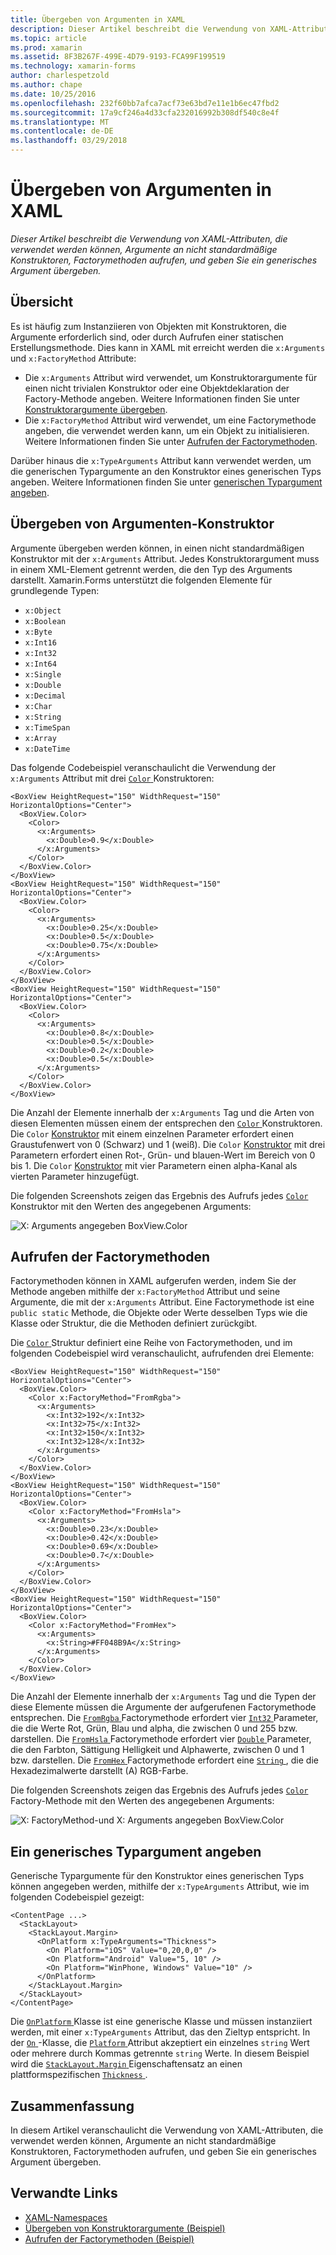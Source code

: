 ```yaml
---
title: Übergeben von Argumenten in XAML
description: Dieser Artikel beschreibt die Verwendung von XAML-Attributen, die verwendet werden können, Argumente an nicht standardmäßige Konstruktoren, Factorymethoden aufrufen, und geben Sie ein generisches Argument übergeben.
ms.topic: article
ms.prod: xamarin
ms.assetid: 8F3B267F-499E-4D79-9193-FCA99F199519
ms.technology: xamarin-forms
author: charlespetzold
ms.author: chape
ms.date: 10/25/2016
ms.openlocfilehash: 232f60bb7afca7acf73e63bd7e11e1b6ec47fbd2
ms.sourcegitcommit: 17a9cf246a4d33cfa232016992b308df540c8e4f
ms.translationtype: MT
ms.contentlocale: de-DE
ms.lasthandoff: 03/29/2018
---
```

# <a name="passing-arguments-in-xaml"></a>Übergeben von Argumenten in XAML

_Dieser Artikel beschreibt die Verwendung von XAML-Attributen, die verwendet werden können, Argumente an nicht standardmäßige Konstruktoren, Factorymethoden aufrufen, und geben Sie ein generisches Argument übergeben._

## <a name="overview"></a>Übersicht

Es ist häufig zum Instanziieren von Objekten mit Konstruktoren, die Argumente erforderlich sind, oder durch Aufrufen einer statischen Erstellungsmethode. Dies kann in XAML mit erreicht werden die `x:Arguments` und `x:FactoryMethod` Attribute:

- Die `x:Arguments` Attribut wird verwendet, um Konstruktorargumente für einen nicht trivialen Konstruktor oder eine Objektdeklaration der Factory-Methode angeben. Weitere Informationen finden Sie unter [Konstruktorargumente übergeben](#constructor_arguments).
- Die `x:FactoryMethod` Attribut wird verwendet, um eine Factorymethode angeben, die verwendet werden kann, um ein Objekt zu initialisieren. Weitere Informationen finden Sie unter [Aufrufen der Factorymethoden](#factory_methods).

Darüber hinaus die `x:TypeArguments` Attribut kann verwendet werden, um die generischen Typargumente an den Konstruktor eines generischen Typs angeben. Weitere Informationen finden Sie unter [generischen Typargument angeben](#generic_type_arguments).

<a name="constructor_arguments" />

## <a name="passing-constructor-arguments"></a>Übergeben von Argumenten-Konstruktor

Argumente übergeben werden können, in einen nicht standardmäßigen Konstruktor mit der `x:Arguments` Attribut. Jedes Konstruktorargument muss in einem XML-Element getrennt werden, die den Typ des Arguments darstellt. Xamarin.Forms unterstützt die folgenden Elemente für grundlegende Typen:

- `x:Object`
- `x:Boolean`
- `x:Byte`
- `x:Int16`
- `x:Int32`
- `x:Int64`
- `x:Single`
- `x:Double`
- `x:Decimal`
- `x:Char`
- `x:String`
- `x:TimeSpan`
- `x:Array`
- `x:DateTime`

Das folgende Codebeispiel veranschaulicht die Verwendung der `x:Arguments` Attribut mit drei [ `Color` ](https://developer.xamarin.com/api/type/Xamarin.Forms.Color/) Konstruktoren:

```xaml
<BoxView HeightRequest="150" WidthRequest="150" HorizontalOptions="Center">
  <BoxView.Color>
    <Color>
      <x:Arguments>
        <x:Double>0.9</x:Double>
      </x:Arguments>
    </Color>
  </BoxView.Color>
</BoxView>
<BoxView HeightRequest="150" WidthRequest="150" HorizontalOptions="Center">
  <BoxView.Color>
    <Color>
      <x:Arguments>
        <x:Double>0.25</x:Double>
        <x:Double>0.5</x:Double>
        <x:Double>0.75</x:Double>
      </x:Arguments>
    </Color>
  </BoxView.Color>
</BoxView>
<BoxView HeightRequest="150" WidthRequest="150" HorizontalOptions="Center">
  <BoxView.Color>
    <Color>
      <x:Arguments>
        <x:Double>0.8</x:Double>
        <x:Double>0.5</x:Double>
        <x:Double>0.2</x:Double>
        <x:Double>0.5</x:Double>
      </x:Arguments>
    </Color>
  </BoxView.Color>
</BoxView>
```

Die Anzahl der Elemente innerhalb der `x:Arguments` Tag und die Arten von diesen Elementen müssen einem der entsprechen den [ `Color` ](https://developer.xamarin.com/api/type/Xamarin.Forms.Color/) Konstruktoren. Die `Color` [Konstruktor](https://developer.xamarin.com/api/constructor/Xamarin.Forms.Color.Color/p/System.Double/) mit einem einzelnen Parameter erfordert einen Graustufenwert von 0 (Schwarz) und 1 (weiß). Die `Color` [Konstruktor](https://developer.xamarin.com/api/constructor/Xamarin.Forms.Color.Color/p/System.Double/System.Double/System.Double/) mit drei Parametern erfordert einen Rot-, Grün- und blauen-Wert im Bereich von 0 bis 1. Die `Color` [Konstruktor](https://developer.xamarin.com/api/constructor/Xamarin.Forms.Color.Color/p/System.Double/System.Double/System.Double/System.Double/) mit vier Parametern einen alpha-Kanal als vierten Parameter hinzugefügt.

Die folgenden Screenshots zeigen das Ergebnis des Aufrufs jedes [ `Color` ](https://developer.xamarin.com/api/type/Xamarin.Forms.Color/) Konstruktor mit den Werten des angegebenen Arguments:

![](passing-arguments-images/passing-arguments.png "X: Arguments angegeben BoxView.Color")

<a name="factory_methods" />

## <a name="calling-factory-methods"></a>Aufrufen der Factorymethoden

Factorymethoden können in XAML aufgerufen werden, indem Sie der Methode angeben mithilfe der `x:FactoryMethod` Attribut und seine Argumente, die mit der `x:Arguments` Attribut. Eine Factorymethode ist eine `public static` Methode, die Objekte oder Werte desselben Typs wie die Klasse oder Struktur, die die Methoden definiert zurückgibt.

Die [ `Color` ](https://developer.xamarin.com/api/type/Xamarin.Forms.Color/) Struktur definiert eine Reihe von Factorymethoden, und im folgenden Codebeispiel wird veranschaulicht, aufrufenden drei Elemente:

```xaml
<BoxView HeightRequest="150" WidthRequest="150" HorizontalOptions="Center">
  <BoxView.Color>
    <Color x:FactoryMethod="FromRgba">
      <x:Arguments>
        <x:Int32>192</x:Int32>
        <x:Int32>75</x:Int32>
        <x:Int32>150</x:Int32>                      
        <x:Int32>128</x:Int32>
      </x:Arguments>
    </Color>
  </BoxView.Color>
</BoxView>
<BoxView HeightRequest="150" WidthRequest="150" HorizontalOptions="Center">
  <BoxView.Color>
    <Color x:FactoryMethod="FromHsla">
      <x:Arguments>
        <x:Double>0.23</x:Double>
        <x:Double>0.42</x:Double>
        <x:Double>0.69</x:Double>
        <x:Double>0.7</x:Double>
      </x:Arguments>
    </Color>
  </BoxView.Color>
</BoxView>
<BoxView HeightRequest="150" WidthRequest="150" HorizontalOptions="Center">
  <BoxView.Color>
    <Color x:FactoryMethod="FromHex">
      <x:Arguments>
        <x:String>#FF048B9A</x:String>
      </x:Arguments>
    </Color>
  </BoxView.Color>
</BoxView>
```

Die Anzahl der Elemente innerhalb der `x:Arguments` Tag und die Typen der diese Elemente müssen die Argumente der aufgerufenen Factorymethode entsprechen. Die [ `FromRgba` ](https://developer.xamarin.com/api/member/Xamarin.Forms.Color.FromRgba/p/System.Int32/System.Int32/System.Int32/System.Int32/) Factorymethode erfordert vier [ `Int32` ](https://docs.microsoft.com/dotnet/api/system.int32) Parameter, die die Werte Rot, Grün, Blau und alpha, die zwischen 0 und 255 bzw. darstellen. Die [ `FromHsla` ](https://developer.xamarin.com/api/member/Xamarin.Forms.Color.FromHsla/p/System.Double/System.Double/System.Double/System.Double/) Factorymethode erfordert vier [ `Double` ](https://docs.microsoft.com/dotnet/api/system.double) Parameter, die den Farbton, Sättigung Helligkeit und Alphawerte, zwischen 0 und 1 bzw. darstellen. Die [ `FromHex` ](https://developer.xamarin.com/api/member/Xamarin.Forms.Color.FromHex/p/System.String/) Factorymethode erfordert eine [ `String` ](https://docs.microsoft.com/dotnet/api/system.string) , die die Hexadezimalwerte darstellt (A) RGB-Farbe.

Die folgenden Screenshots zeigen das Ergebnis des Aufrufs jedes [ `Color` ](https://developer.xamarin.com/api/type/Xamarin.Forms.Color/) Factory-Methode mit den Werten des angegebenen Arguments:

![](passing-arguments-images/factory-methods.png "X: FactoryMethod-und X: Arguments angegeben BoxView.Color")

<a name="generic_type_arguments" />

## <a name="specifying-a-generic-type-argument"></a>Ein generisches Typargument angeben

Generische Typargumente für den Konstruktor eines generischen Typs können angegeben werden, mithilfe der `x:TypeArguments` Attribut, wie im folgenden Codebeispiel gezeigt:

```xaml
<ContentPage ...>
  <StackLayout>
    <StackLayout.Margin>
      <OnPlatform x:TypeArguments="Thickness">
        <On Platform="iOS" Value="0,20,0,0" />
        <On Platform="Android" Value="5, 10" />
        <On Platform="WinPhone, Windows" Value="10" />
      </OnPlatform>
    </StackLayout.Margin>
  </StackLayout>
</ContentPage>
```

Die [ `OnPlatform` ](https://developer.xamarin.com/api/type/Xamarin.Forms.OnPlatform%3CT%3E/) Klasse ist eine generische Klasse und müssen instanziiert werden, mit einer `x:TypeArguments` Attribut, das den Zieltyp entspricht. In der [ `On` ](https://developer.xamarin.com/api/type/Xamarin.Forms.On/) -Klasse, die [ `Platform` ](https://developer.xamarin.com/api/property/Xamarin.Forms.On.Platform/) Attribut akzeptiert ein einzelnes `string` Wert oder mehrere durch Kommas getrennte `string` Werte. In diesem Beispiel wird die [ `StackLayout.Margin` ](https://developer.xamarin.com/api/property/Xamarin.Forms.View.Margin/) Eigenschaftensatz an einen plattformspezifischen [ `Thickness` ](https://developer.xamarin.com/api/type/Xamarin.Forms.Thickness/).

## <a name="summary"></a>Zusammenfassung

In diesem Artikel veranschaulicht die Verwendung von XAML-Attributen, die verwendet werden können, Argumente an nicht standardmäßige Konstruktoren, Factorymethoden aufrufen, und geben Sie ein generisches Argument übergeben.


## <a name="related-links"></a>Verwandte Links

- [XAML-Namespaces](~/xamarin-forms/xaml/namespaces.md)
- [Übergeben von Konstruktorargumente (Beispiel)](https://developer.xamarin.com/samples/xamarin-forms/xaml/passingconstructorarguments/)
- [Aufrufen der Factorymethoden (Beispiel)](https://developer.xamarin.com/samples/xamarin-forms/xaml/callingfactorymethods/)
